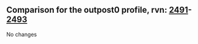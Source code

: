 ## Comparison for the outpost0 profile, rvn: [2491](https://github.com/PRO100KatYT/FortniteProfileRevisions/tree/main/profiles/outpost0/2491%20outpost0.json)-[2493](https://github.com/PRO100KatYT/FortniteProfileRevisions/tree/main/profiles/outpost0/2493%20outpost0.json)

No changes
